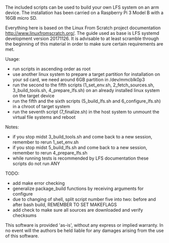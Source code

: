The included scripts can be used to build your own LFS system on an arm device. The installation has been carried on a Raspberry Pi 3 Model B with a 16GB micro SD.

Everything here is based on the Linux From Scratch project documentation http://www.linuxfromscratch.org/. The guide used as base is LFS systemd development version 20171126. It is advisable to at least scramble through the beginning of this material in order to make sure certain requirements are met.

Usage:
- run scripts in ascending order as root
- use another linux system to prepare a target partition for installation on your sd card, we need around 6GB partition in /dev/mmcblk0p3
- run the second to the fifth scripts (1_set_env.sh, 2_fetch_sources.sh, 3_build_tools.sh, 4_prepare_lfs.sh) on an already installed linux system on the target device
- run the fifth and the sixth scripts (5_build_lfs.sh and 6_configure_lfs.sh) in a chroot of target system
- run the seventh script (7_finalize.sh) in the host system to unmount the virtual file systems and reboot

Notes:
- if you stop midst 3_build_tools.sh and come back to a new session, remember to rerun 1_set_env.sh
- if you stop midst 5_build_lfs.sh and come back to a new session, remember to rerun 4_prepare_lfs.sh
- while running tests is recommended by LFS documentation these scripts do not run ANY

TODO:
- add make error checking
- generalize package_build functions by receiving arguments for configure
- due to changing of shell, split script number five into two: before and after bash build, REMEMBER TO SET MAKEFLAGS
- add check to make sure all sources are downloaded and verify checksums

This software is provided 'as-is', without any express or implied warranty. In no event will the authors be held liable for any damages arising from the use of this software.

